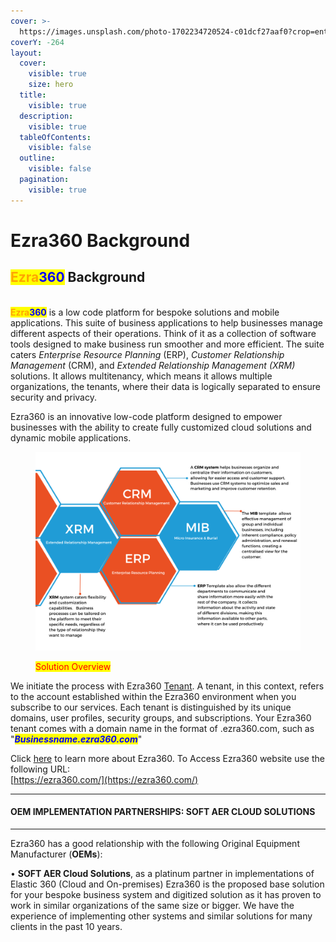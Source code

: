 ```yaml
---
cover: >-
  https://images.unsplash.com/photo-1702234720524-c01dcf27aaf0?crop=entropy&cs=srgb&fm=jpg&ixid=M3wxOTcwMjR8MHwxfHJhbmRvbXx8fHx8fHx8fDE3MDQ4OTAwNzF8&ixlib=rb-4.0.3&q=85
coverY: -264
layout:
  cover:
    visible: true
    size: hero
  title:
    visible: true
  description:
    visible: true
  tableOfContents:
    visible: false
  outline:
    visible: false
  pagination:
    visible: true
---
```


# Ezra360 Background

## <mark style="color:orange;">Ezra</mark><mark style="color:blue;">360</mark> Background

\
<mark style="color:orange;">**Ezra**</mark><mark style="color:blue;">**360**</mark> is a low code platform for bespoke solutions and mobile applications. This suite of business applications to help businesses manage different aspects of their operations. Think of it as a collection of software tools designed to make business run smoother and more efficient. The suite caters _Enterprise Resource Planning_ (ERP), _Customer Relationship Management_ (CRM), and _Extended Relationship Management (XRM)_ solutions. It allows multitenancy, which means it allows multiple organizations, the tenants, where their data is logically separated to ensure security and privacy.

Ezra360 is an innovative low-code platform designed to empower businesses with the ability to create fully customized cloud solutions and dynamic mobile applications.

<figure><img src="../../.gitbook/assets/Colorful Hexagon Chart Diagram Instagram Post 1 (1).png" alt=""><figcaption><p><mark style="color:red;">Solution Overview</mark></p></figcaption></figure>

We initiate the process with Ezra360 [Tenant](../../use-cases/tenants/). A tenant, in this context, refers to the account established within the Ezra360 environment when you subscribe to our services. Each tenant is distinguished by its unique domains, user profiles, security groups, and subscriptions. Your Ezra360 tenant comes with a domain name in the format of .ezra360.com, such as "_<mark style="color:blue;">**Businessname.ezra360.com**</mark>_"

Click [here](https://ezra360.com/about/) to learn more about Ezra360. To Access Ezra360 website use the following URL:\
[https://ezra360.com/](https://ezra360.com/)

***

#### &#x20;                        OEM IMPLEMENTATION PARTNERSHIPS: SOFT AER CLOUD SOLUTIONS

***

&#x20;Ezra360 has a good relationship with the following Original Equipment Manufacturer (**OEMs**):&#x20;

&#x20;• **SOFT AER Cloud Solutions**, as a platinum partner in implementations of Elastic 360 (Cloud and On-premises) Ezra360 is the proposed base solution for your bespoke business system and digitized solution as it has proven to work in similar organizations of the same size or bigger. We have the experience of implementing other systems and similar solutions for many clients in the past 10 years.&#x20;

